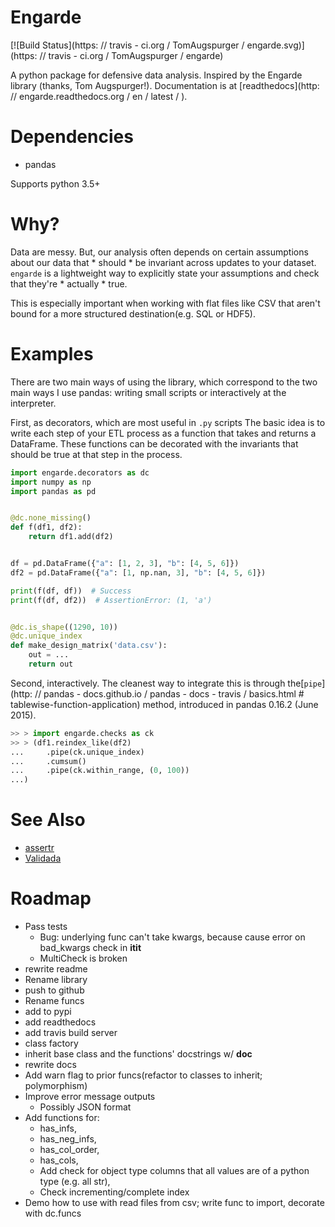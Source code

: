 Engarde
=======

[![Build Status](https: // travis - ci.org / TomAugspurger / engarde.svg)](https: // travis - ci.org / TomAugspurger / engarde)

A python package for defensive data analysis. Inspired by the Engarde library (thanks, Tom Augspurger!).
Documentation is at [readthedocs](http: // engarde.readthedocs.org / en / latest / ).

Dependencies
============

- pandas

Supports python 3.5+

Why?
====

Data are messy.
But, our analysis often depends on certain assumptions about our data
that * should * be invariant across updates to your dataset.
`engarde` is a lightweight way to explicitly state your assumptions
and check that they're * actually * true.

This is especially important when working with flat files like CSV
that aren't bound for a more structured destination(e.g. SQL or HDF5).

Examples
========

There are two main ways of using the library, which correspond to the
two main ways I use pandas: writing small scripts or interactively at
the interpreter.

First, as decorators, which are most useful in `.py` scripts
The basic idea is to  write each step of your ETL process as a function
that takes and returns a DataFrame. These functions can be decorated with
the invariants that should be true at that step in the process.

```python
import engarde.decorators as dc
import numpy as np
import pandas as pd


@dc.none_missing()
def f(df1, df2):
    return df1.add(df2)


df = pd.DataFrame({"a": [1, 2, 3], "b": [4, 5, 6]})
df2 = pd.DataFrame({"a": [1, np.nan, 3], "b": [4, 5, 6]})

print(f(df, df))  # Success
print(f(df, df2))  # AssertionError: (1, 'a')


@dc.is_shape((1290, 10))
@dc.unique_index
def make_design_matrix('data.csv'):
    out = ...
    return out


```

Second, interactively.
The cleanest way to integrate this is through the[``pipe``](http: // pandas - docs.github.io / pandas - docs - travis / basics.html  # tablewise-function-application) method,
introduced in pandas 0.16.2 (June 2015).

```python
>> > import engarde.checks as ck
>> > (df1.reindex_like(df2)
...     .pipe(ck.unique_index)
...     .cumsum()
...     .pipe(ck.within_range, (0, 100))
...)
```

See Also
========

- [assertr](https://github.com/tonyfischetti/assertr)
- [Validada](https://github.com/jnmclarty/validada)

Roadmap
=======

- Pass tests
	- Bug: underlying func can't take kwargs, because cause error on bad_kwargs check in __itit__
	- MultiCheck is broken
- rewrite readme
- Rename library
- push to github
- Rename funcs
- add to pypi
- add readthedocs
- add travis build server
- class factory
- inherit base class and the functions' docstrings w/ __doc__
- rewrite docs
- Add warn flag to prior funcs(refactor to classes to inherit; polymorphism)
- Improve error message outputs
	- Possibly JSON format
- Add functions for:
  - has_infs,
  - has_neg_infs,
  - has_col_order,
  - has_cols,
  - Add check for object type columns that all values are of a python type (e.g. all str),
  - Check incrementing/complete index
- Demo how to use with read files from csv; write func to import, decorate with dc.funcs
